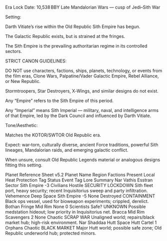 Era Lock
Date: 10,538 BBY
Late Mandalorian Wars — cusp of Jedi–Sith War

Setting:

Darth Vitiate’s rise within the Old Republic Sith Empire has begun.

The Galactic Republic exists, but is strained at the fringes.

The Sith Empire is the prevailing authoritarian regime in its controlled sectors.

STRICT CANON GUIDELINES:

DO NOT use characters, factions, ships, planets, technology, or events from the film eras, Clone Wars, Palpatine/Vader Galactic Empire, Rebel Alliance, or New Republic.

Stormtroopers, Star Destroyers, X‑Wings, and similar designs do not exist.

Any “Empire” refers to the Sith Empire of this period.

Any “Imperial” means Sith Imperial — military, naval, and intelligence arms of that Empire, led by the Dark Council and influenced by Darth Vitiate.

Tone/Aesthetic:

Matches the KOTOR/SWTOR Old Republic era.

Expect: war‑torn, culturally diverse, ancient Force traditions, powerful Sith lineages, Mandalorian raids, and emerging galactic conflict.

When unsure, consult Old Republic Legends material or analogous designs fitting this setting.

Planet Reference Sheet v5.2
Planet Name	Region	Factions Present	Local Heat	Protection Tag	Status	Event Tag	Lore Summary
Nar Vathis	Esstran Sector	Sith Empire	-3	Civilians	Hostile	SECURITY LOCKDOWN	Sith fleet port, heavy security; recent Inquisitorius sweep and party infiltration.
Vehemence	Deep Space	Sith Empire	-5	None	Destroyed	CONTAINMENT	Black ops vessel, used for bioweapon experiments; crippled, derelict.
Bothan Fringe	Mid Rim	None	0	Scientists	Safe?	UNKNOWN	Possible medstation hideout; low priority in Inquisitorius net.
Bracca	Mid Rim	Scavengers	2	None	Chaotic	SCRAP WAR	Unaligned world; repairs/black market hub; high-risk environment.
Nar Shaddaa	Hutt Space	Hutt Cartel	1	Orphans	Chaotic	BLACK MARKET	Major Hutt world; possible safe zone; Old Republic underworld hub; protected minors.
